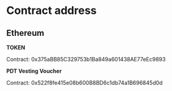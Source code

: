 # Contract address



## **Ethereum**

**TOKEN**

Contract: 0x375aBB85C329753b1Ba849a601438AE77eEc9893



**PDT Vesting Voucher**

Contract: 0x522f8fe415e08b600B8BD6c1db74a1B696845d0d